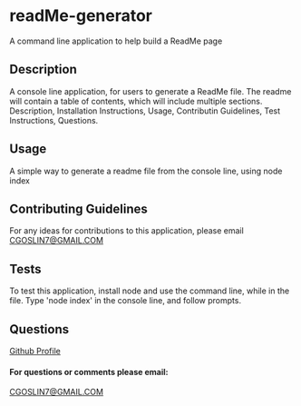 # readMe-generator
A command line application to help build a ReadMe page

## Description
A console line application, for users to generate a ReadMe file. The readme will contain a table of contents, which will include multiple sections.  Description, Installation Instructions, Usage, Contributin Guidelines, Test Instructions, Questions.  

## Usage
A simple way to generate a readme file from the console line, using node index

## Contributing Guidelines
For any ideas for contributions to this application, please email CGOSLIN7@GMAIL.COM

## Tests
To test this application, install node and use the command line, while in the file.  Type 'node index' in the console line, and follow prompts.

## Questions
[Github Profile](http://github.com/CGO7)
#### For questions or comments please email:
CGOSLIN7@GMAIL.COM
